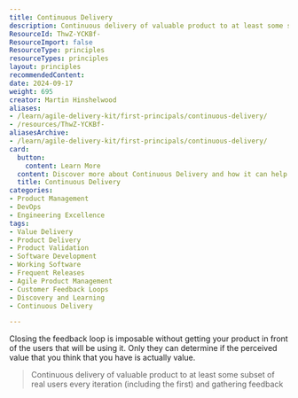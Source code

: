 ```yaml
---
title: Continuous Delivery
description: Continuous delivery of valuable product to at least some subset of real users every iteration (including the first) and gathering feedback
ResourceId: ThwZ-YCKBf-
ResourceImport: false
ResourceType: principles
resourceTypes: principles
layout: principles
recommendedContent: 
date: 2024-09-17
weight: 695
creator: Martin Hinshelwood
aliases:
- /learn/agile-delivery-kit/first-principals/continuous-delivery/
- /resources/ThwZ-YCKBf-
aliasesArchive:
- /learn/agile-delivery-kit/first-principals/continuous-delivery/
card:
  button:
    content: Learn More
  content: Discover more about Continuous Delivery and how it can help you in your Agile journey!
  title: Continuous Delivery
categories:
- Product Management
- DevOps
- Engineering Excellence
tags:
- Value Delivery
- Product Delivery
- Product Validation
- Software Development
- Working Software
- Frequent Releases
- Agile Product Management
- Customer Feedback Loops
- Discovery and Learning
- Continuous Delivery

---
```

Closing the feedback loop is imposable without getting your product in front of the users that will be using it. Only they can determine if the perceived value that you think that you have is actually value.

> Continuous delivery of valuable product to at least some subset of real users every iteration (including the first) and gathering feedback
